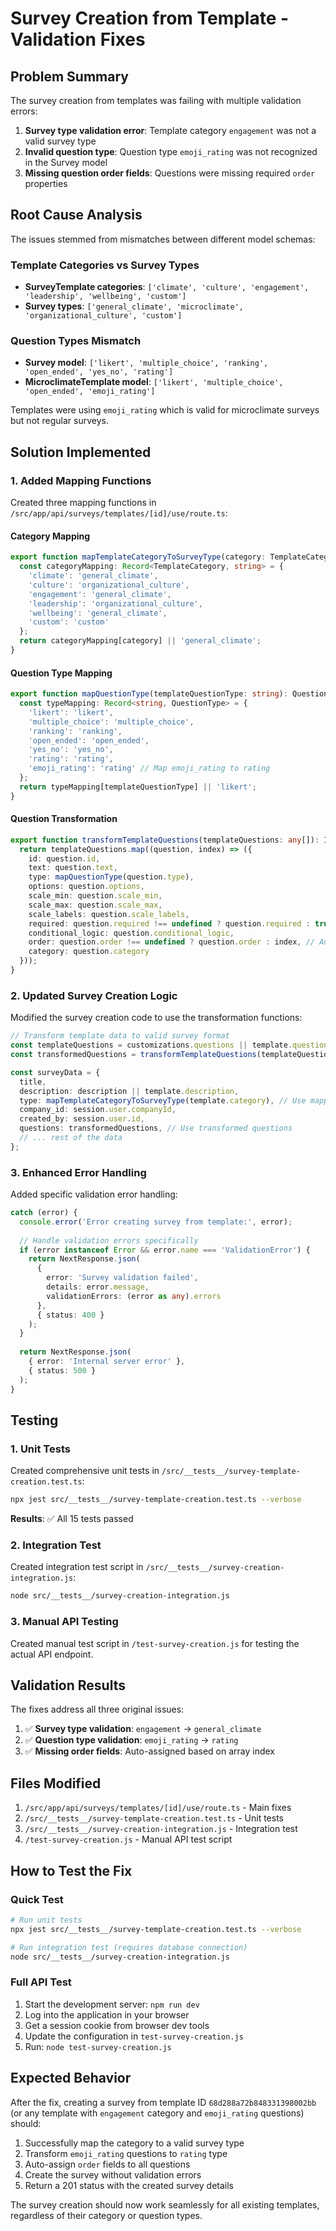 # Survey Creation from Template - Validation Fixes

## Problem Summary

The survey creation from templates was failing with multiple validation errors:

1. **Survey type validation error**: Template category `engagement` was not a valid survey type
2. **Invalid question type**: Question type `emoji_rating` was not recognized in the Survey model
3. **Missing question order fields**: Questions were missing required `order` properties

## Root Cause Analysis

The issues stemmed from mismatches between different model schemas:

### Template Categories vs Survey Types
- **SurveyTemplate categories**: `['climate', 'culture', 'engagement', 'leadership', 'wellbeing', 'custom']`
- **Survey types**: `['general_climate', 'microclimate', 'organizational_culture', 'custom']`

### Question Types Mismatch
- **Survey model**: `['likert', 'multiple_choice', 'ranking', 'open_ended', 'yes_no', 'rating']`
- **MicroclimateTemplate model**: `['likert', 'multiple_choice', 'open_ended', 'emoji_rating']`

Templates were using `emoji_rating` which is valid for microclimate surveys but not regular surveys.

## Solution Implemented

### 1. Added Mapping Functions

Created three mapping functions in `/src/app/api/surveys/templates/[id]/use/route.ts`:

#### Category Mapping
```typescript
export function mapTemplateCategoryToSurveyType(category: TemplateCategory): string {
  const categoryMapping: Record<TemplateCategory, string> = {
    'climate': 'general_climate',
    'culture': 'organizational_culture', 
    'engagement': 'general_climate',
    'leadership': 'organizational_culture',
    'wellbeing': 'general_climate',
    'custom': 'custom'
  };
  return categoryMapping[category] || 'general_climate';
}
```

#### Question Type Mapping
```typescript
export function mapQuestionType(templateQuestionType: string): QuestionType {
  const typeMapping: Record<string, QuestionType> = {
    'likert': 'likert',
    'multiple_choice': 'multiple_choice',
    'ranking': 'ranking', 
    'open_ended': 'open_ended',
    'yes_no': 'yes_no',
    'rating': 'rating',
    'emoji_rating': 'rating' // Map emoji_rating to rating
  };
  return typeMapping[templateQuestionType] || 'likert';
}
```

#### Question Transformation
```typescript
export function transformTemplateQuestions(templateQuestions: any[]): IQuestion[] {
  return templateQuestions.map((question, index) => ({
    id: question.id,
    text: question.text,
    type: mapQuestionType(question.type),
    options: question.options,
    scale_min: question.scale_min,
    scale_max: question.scale_max,
    scale_labels: question.scale_labels,
    required: question.required !== undefined ? question.required : true,
    conditional_logic: question.conditional_logic,
    order: question.order !== undefined ? question.order : index, // Auto-assign order
    category: question.category
  }));
}
```

### 2. Updated Survey Creation Logic

Modified the survey creation code to use the transformation functions:

```typescript
// Transform template data to valid survey format
const templateQuestions = customizations.questions || template.questions;
const transformedQuestions = transformTemplateQuestions(templateQuestions);

const surveyData = {
  title,
  description: description || template.description,
  type: mapTemplateCategoryToSurveyType(template.category), // Use mapping
  company_id: session.user.companyId,
  created_by: session.user.id,
  questions: transformedQuestions, // Use transformed questions
  // ... rest of the data
};
```

### 3. Enhanced Error Handling

Added specific validation error handling:

```typescript
catch (error) {
  console.error('Error creating survey from template:', error);
  
  // Handle validation errors specifically
  if (error instanceof Error && error.name === 'ValidationError') {
    return NextResponse.json(
      { 
        error: 'Survey validation failed',
        details: error.message,
        validationErrors: (error as any).errors
      },
      { status: 400 }
    );
  }
  
  return NextResponse.json(
    { error: 'Internal server error' },
    { status: 500 }
  );
}
```

## Testing

### 1. Unit Tests
Created comprehensive unit tests in `/src/__tests__/survey-template-creation.test.ts`:

```bash
npx jest src/__tests__/survey-template-creation.test.ts --verbose
```

**Results**: ✅ All 15 tests passed

### 2. Integration Test
Created integration test script in `/src/__tests__/survey-creation-integration.js`:

```bash
node src/__tests__/survey-creation-integration.js
```

### 3. Manual API Testing
Created manual test script in `/test-survey-creation.js` for testing the actual API endpoint.

## Validation Results

The fixes address all three original issues:

1. ✅ **Survey type validation**: `engagement` → `general_climate` 
2. ✅ **Question type validation**: `emoji_rating` → `rating`
3. ✅ **Missing order fields**: Auto-assigned based on array index

## Files Modified

1. `/src/app/api/surveys/templates/[id]/use/route.ts` - Main fixes
2. `/src/__tests__/survey-template-creation.test.ts` - Unit tests
3. `/src/__tests__/survey-creation-integration.js` - Integration test
4. `/test-survey-creation.js` - Manual API test script

## How to Test the Fix

### Quick Test
```bash
# Run unit tests
npx jest src/__tests__/survey-template-creation.test.ts --verbose

# Run integration test (requires database connection)
node src/__tests__/survey-creation-integration.js
```

### Full API Test
1. Start the development server: `npm run dev`
2. Log into the application in your browser
3. Get a session cookie from browser dev tools
4. Update the configuration in `test-survey-creation.js`
5. Run: `node test-survey-creation.js`

## Expected Behavior

After the fix, creating a survey from template ID `68d288a72b848331398002bb` (or any template with `engagement` category and `emoji_rating` questions) should:

1. Successfully map the category to a valid survey type
2. Transform `emoji_rating` questions to `rating` type
3. Auto-assign `order` fields to all questions
4. Create the survey without validation errors
5. Return a 201 status with the created survey details

The survey creation should now work seamlessly for all existing templates, regardless of their category or question types.
